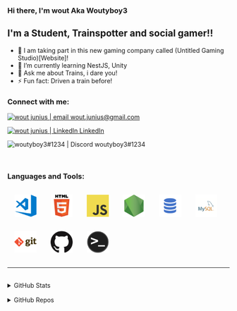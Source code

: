 ### Hi there, I'm wout Aka Woutyboy3


## I'm a Student, Trainspotter and social gamer!!

- 🔭 I am taking part in this new gaming company called (Untitled Gaming Studio)[Website]!
- 🌱 I’m currently learning NestJS, Unity
- 💬 Ask me about Trains, i dare you!
- ⚡ Fun fact: Driven a train before!

### Connect with me:

<a href="mailto:wout.junius@gmail.com"><img alt="wout junius | email" width="22px" src="https://icon-library.com/images/small-email-icon/small-email-icon-3.jpg" />  wout.junius@gmail.com</a>

<a href="https://www.linkedin.com/in/wout-junius-189aa3169/"> <img alt="wout junius | LinkedIn" width="22px" src="https://cdn.jsdelivr.net/npm/simple-icons@v3/icons/linkedin.svg" />  [LinkedIn](https://www.linkedin.com/in/wout-junius-189aa3169/)

<img alt="woutyboy3#1234 | Discord" width="22px" src="https://seeklogo.com/images/D/discord-color-logo-E5E6DFEF80-seeklogo.com.png" />  woutyboy3#1234

<br />

### Languages and Tools:

<img align="left" alt="Visual Studio Code" style="padding: 1rem;" width="50px" src="https://raw.githubusercontent.com/github/explore/80688e429a7d4ef2fca1e82350fe8e3517d3494d/topics/visual-studio-code/visual-studio-code.png" />
<img align="left" alt="HTML5" style="padding: 1rem;" width="50px" src="https://raw.githubusercontent.com/github/explore/80688e429a7d4ef2fca1e82350fe8e3517d3494d/topics/html/html.png" />
<img align="left" alt="JavaScript" style="padding: 1rem;" width="50px" src="https://raw.githubusercontent.com/github/explore/80688e429a7d4ef2fca1e82350fe8e3517d3494d/topics/javascript/javascript.png" />
<img align="left" alt="Node.js" style="padding: 1rem;" width="50px" src="https://raw.githubusercontent.com/github/explore/80688e429a7d4ef2fca1e82350fe8e3517d3494d/topics/nodejs/nodejs.png" />
<img align="left" alt="SQL" style="padding: 1rem;" width="50px" src="https://raw.githubusercontent.com/github/explore/80688e429a7d4ef2fca1e82350fe8e3517d3494d/topics/sql/sql.png" />
<img align="left" alt="MySQL" style="padding: 1rem;" width="50px" src="https://raw.githubusercontent.com/github/explore/80688e429a7d4ef2fca1e82350fe8e3517d3494d/topics/mysql/mysql.png" />
<img align="left" alt="Git" style="padding: 1rem;" width="50px" src="https://raw.githubusercontent.com/github/explore/80688e429a7d4ef2fca1e82350fe8e3517d3494d/topics/git/git.png" />
<img align="left" alt="GitHub" style="padding: 1rem;" width="50px" src="https://raw.githubusercontent.com/github/explore/78df643247d429f6cc873026c0622819ad797942/topics/github/github.png" />
<img alt="Terminal" style="padding: 1rem;" width="50px" src="https://raw.githubusercontent.com/github/explore/80688e429a7d4ef2fca1e82350fe8e3517d3494d/topics/terminal/terminal.png" />


<br />


---

<br />


<details style="padding-bottom:0.5rem;">
  <summary style="padding-bottom:0.5rem;">GitHub Stats</summary>

![wout-junius GitHub stats](https://github-readme-stats.vercel.app/api?username=wout-junius&theme=onedark)

</details>


<details>
  <summary style="padding-bottom:0.5rem;">GitHub Repos</summary>

[![AI_Project_Routeplanner](https://github-readme-stats.vercel.app/api/pin/?username=wout-junius&repo=AI_Project_Routeplanner&theme=onedark)](https://github.com/wout-junius/AI_Project_Routeplanner)

[![GIP_2018](https://github-readme-stats.vercel.app/api/pin/?username=wout-junius&repo=GIP_2018&theme=onedark)](https://github.com/wout-junius/GIP_2018)

[![BE_COVID_Discord_Bot](https://github-readme-stats.vercel.app/api/pin/?username=wout-junius&repo=BE_COVID_Discord_Bot&theme=onedark)](https://github.com/wout-junius/BE_COVID_Discord_Bot)

</details>

